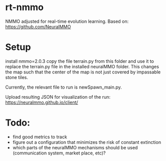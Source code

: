 # rt-nmmo
NMMO adjusted for real-time evolution learning.
Based on: https://github.com/NeuralMMO


# Setup
install nmmo=2.0.3
copy the file terrain.py from this folder and use it to replace the terrain.py file in the installed neuralMMO folder. This changes the map such that the center of the map is not just covered by impassable stone tiles.

Currently, the relevant file to run is newSpawn_main.py.

Upload resulting JSON for visualization of the run:
https://neuralmmo.github.io/client/


# Todo:
- find good metrics to track
- figure out a configuration that minimizes the risk of constant extinction
- which parts of the neuralMMO mechanisms should be used (communication system, market place, etc)?

